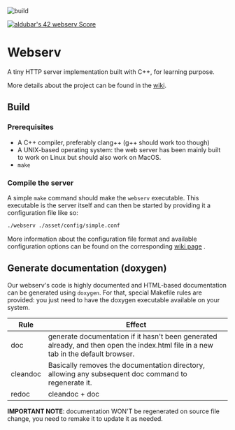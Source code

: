 ![build](https://github.com/busshi/webserv/actions/workflows/compil.yml/badge.svg)

[![aldubar's 42 webserv Score](https://badge42.vercel.app/api/v2/cl1p4dvqu002109k1x3fvx39n/project/2366987)](https://github.com/JaeSeoKim/badge42)

# Webserv

A tiny HTTP server implementation built with C++, for learning purpose.

More details about the project can be found in the [wiki](https://github.com/busshi/webserv/wiki).

## Build

### Prerequisites

- A C++ compiler, preferably clang++ (g++ should work too though)
- A UNIX-based operating system: the web server has been mainly built to work on Linux but should also work on MacOS.
- `make`

### Compile the server

A simple `make` command should make the `webserv` executable. This executable is the server itself and can then
be started by providing it a configuration file like so:

```sh
./webserv ./asset/config/simple.conf
```
More information about the configuration file format and available configuration options can be found on the corresponding
[wiki page](https://github.com/busshi/webserv/wiki/Configuration-File) .

## Generate documentation (doxygen)

Our webserv's code is highly documented and HTML-based documentation can be generated using `doxygen`.
For that, special Makefile rules are provided: you just need to have the doxygen executable available on your system.

| Rule | Effect |
|------|--------|
| doc  |  generate documentation if it hasn't been generated already, and then open the index.html file in a new tab in the default browser.  |
| cleandoc | Basically removes the documentation directory, allowing any subsequent doc command to regenerate it.
| redoc | cleandoc + doc

**IMPORTANT NOTE**: documentation WON'T be regenerated on source file change, you need to remake it to update it as needed. 
